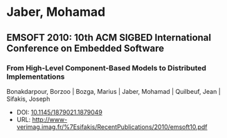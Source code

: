 # Jaber, Mohamad

## EMSOFT 2010: 10th ACM SIGBED International Conference on Embedded Software

### From High-Level Component-Based Models to Distributed Implementations
Bonakdarpour, Borzoo | Bozga, Marius | Jaber, Mohamad | Quilbeuf, Jean | Sifakis, Joseph
* DOI: [10.1145/1879021.1879049](https://doi.org/10.1145/1879021.1879049)
* URL: <http://www-verimag.imag.fr/%7Esifakis/RecentPublications/2010/emsoft10.pdf>

